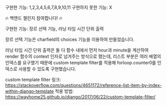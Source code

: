 구현한 기능: 1,2,3,4,5,6,7,8,9,10,11
구현하지 못한 기능: X


🔥 백엔드 챌린지 참여합니다! 🔥

구현한 기능: 장르 선택 기능, 러닝 타임 시간 단위 출력

장르 선택 기능은 charfield의 choices 기능을 이용하여 만들었습니다.

러닝 타임 시간 단위 출력은 둘 다 함수 내에서 먼저 hour과 minute을 계산하여 render 함수의 context 인자로 넘겨주는 방식으로 했는데, 리스트 부분은 여러 배열의 인덱스를 요구했기 때문에 custom template filter를 적용해 forloop.counter0를 인덱스로 사용할 수 있도록 구현했습니다. 

custom template filter 링크: https://stackoverflow.com/questions/4651172/reference-list-item-by-index-within-django-template
적용 방법: https://wayhome25.github.io/django/2017/06/22/custom-template-filter/
